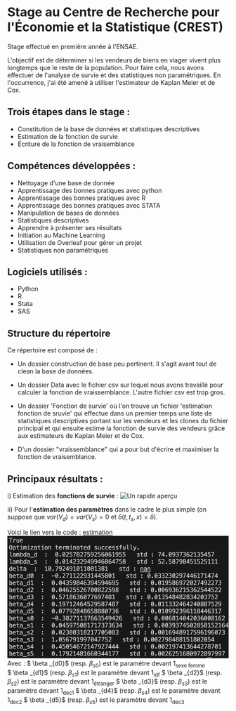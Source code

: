# Stage au Centre de Recherche pour l'Économie et la Statistique (CREST)

Stage effectué en première année à l'ENSAE.

L'objectif est de déterminer si les vendeurs de biens en viager vivent plus longtemps que le reste de la population. 
Pour faire cela, nous avons effectuer de l'analyse de survie et des statistiques non paramétriques. En l'occurrence, j'ai été amené à utiliser l'estimateur de Kaplan Meier et de Cox. 

## Trois étapes dans le stage : 
- Constitution de la base de données et statistiques descriptives 
- Estimation de la fonction de survie 
- Écriture de la fonction de vraisemblance 

## Compétences développées :  
- Nettoyage d'une base de donnée
- Apprentissage des bonnes pratiques avec python
- Apprentissage des bonnes pratiques avec R
- Apprentissage des bonnes pratiques avec STATA
- Manipulation de bases de données
- Statistiques descriptives
- Apprendre à présenter ses résultats
- Initiation au Machine Learning
- Utilisation de Overleaf pour gérer un projet
- Statistiques non paramétriques 

## Logiciels utilisés : 
- Python 
- R 
- Stata
- SAS 

## Structure du répertoire
Ce répertoire est composé de : 

- Un dossier construction de base peu pertinent. Il s'agit avant tout de clean la base de données. 

- Un dossier Data avec le fichier csv sur lequel nous avons travaillé pour calculer la fonction de vraissemblance. L'autre fichier csv est trop gros. 

- Un dossier 'Fonction de survie' où l'on trouve un fichier 'estimation fonction de sruvie' qui effectue dans un premier temps une liste de statistiques descriptives portant sur les vendeurs et les clones du fichier principal et qui ensuite estime la fonction de survie des vendeurs grâce aux estimateurs de Kaplan Meier et de Cox. 

- D'un dossier "vraissemblance" qui a pour but d'écrire et maximiser la fonction de vraisemblance.

## Principaux résultats : 
i) Estimation des **fonctions de survie** : 
<picture>
 <source media="(prefers-color-scheme: dark)" srcset="https://github.com/AugustinCablant/Estimation-non-param-trique-et-mod-les-de-survie/blob/main/Fonction%20de%20survie/R%C3%A9sultats/survival_function.png">
 <source media="(prefers-color-scheme: light)" srcset="https://github.com/AugustinCablant/Estimation-non-param-trique-et-mod-les-de-survie/blob/main/Fonction%20de%20survie/R%C3%A9sultats/survival_function.png">
 <img alt="Un rapide aperçu" src="https://github.com/AugustinCablant/Estimation-non-param-trique-et-mod-les-de-survie/blob/main/Fonction%20de%20survie/R%C3%A9sultats/survival_function.png">
</picture>

ii) Pour l'**estimation des paramètres** dans le cadre le plus simple (on suppose que $var(V_d)=var(V_s)=0$ et $\delta(t,t_s,x)=\delta$). <br>

Voici le lien vers le code : [estimation](https://github.com/AugustinCablant/Estimation-non-param-trique-et-mod-les-de-survie/blob/main/Vraisemblance/vraisemblance_mod%C3%A8le_simple.py) 
<picture>
 <source media="(prefers-color-scheme: dark)" srcset="https://github.com/AugustinCablant/Estimation-non-param-trique-et-mod-les-de-survie/blob/main/Vraisemblance/resultats.png">
 <source media="(prefers-color-scheme: light)" srcset="https://github.com/AugustinCablant/Estimation-non-param-trique-et-mod-les-de-survie/blob/main/Vraisemblance/resultats.png">
 <img alt="Un rapide aperçu" src="https://github.com/AugustinCablant/Estimation-non-param-trique-et-mod-les-de-survie/blob/main/Vraisemblance/resultats.png">
</picture>
Avec : 
$ \beta _{d0}$ (resp. $\beta _{s0}$) est le paramètre devant $1 _{\text{sexe femme}}$  
$ \beta _{d1}$ (resp. $\beta _{s1}$) est le paramètre devant $1 _{\text{idf}}$ 
$ \beta _{d2}$ (resp. $\beta _{s2}$) est le paramètre devant $1 _{\text{étranger}}$ 
$ \beta _{d3}$ (resp. $\beta _{s3}$) est le paramètre devant $1 _{\text{dec1}}$ 
$ \beta _{d4}$ (resp. $\beta _{s4}$) est le paramètre devant $1 _{\text{dec2}}$ 
$ \beta _{d5}$ (resp. $\beta _{s5}$) est le paramètre devant $1 _{\text{dec3}}$ 
